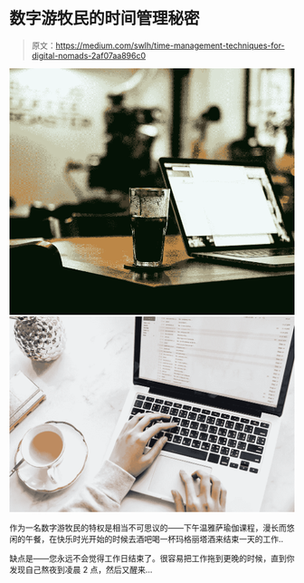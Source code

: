 # 数字游牧民的时间管理秘密

> 原文：<https://medium.com/swlh/time-management-techniques-for-digital-nomads-2af07aa896c0>

![](img/7db4c8a553030e88e488f9acd7a7dac8.png)![](img/5d6531620b8ece8d5e59a6e4138bb888.png)

作为一名数字游牧民的特权是相当不可思议的——下午温雅萨瑜伽课程，漫长而悠闲的午餐，在快乐时光开始的时候去酒吧喝一杯玛格丽塔酒来结束一天的工作..

缺点是——您永远不会觉得工作日结束了。很容易把工作拖到更晚的时候，直到你发现自己熬夜到凌晨 2 点，然后又醒来…